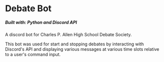 # Debate Bot

##### Built with: Python and Discord API

A discord bot for Charles P. Allen High School Debate Society.

This bot was used for start and stopping debates by interacting with Discord's API and displaying various messages at various time slots relative to a user's command input.

